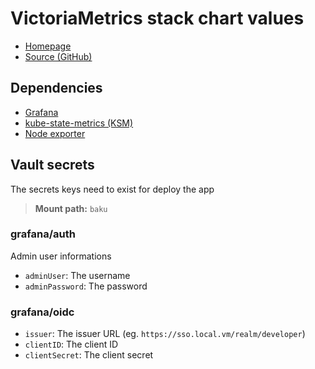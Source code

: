 # VictoriaMetrics stack chart values

- [Homepage](https://victoriametrics.com/)
- [Source (GitHub)](https://github.com/VictoriaMetrics/helm-charts/tree/master/charts/victoria-metrics-k8s-stack)

## Dependencies

- [Grafana](https://grafana.com/)
- [kube-state-metrics (KSM)](https://github.com/kubernetes/kube-state-metrics/)
- [Node exporter](https://github.com/prometheus/node_exporter)

## Vault secrets

The secrets keys need to exist for deploy the app

> **Mount path:** `baku`

### grafana/auth

Admin user informations

- `adminUser`: The username
- `adminPassword`: The password

### grafana/oidc

- `issuer`: The issuer URL (eg. `https://sso.local.vm/realm/developer`)
- `clientID`: The client ID
- `clientSecret`: The client secret
